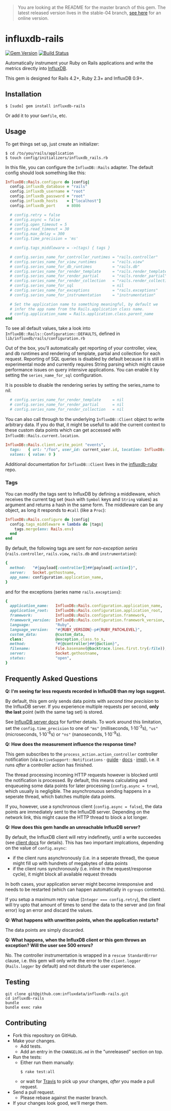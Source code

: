 > You are looking at the README for the master branch of this gem.
> The latest released version lives in the stable-04 branch,
> [see here](https://github.com/influxdata/influxdb-rails/tree/stable-04#readme)
> for an online version.

# influxdb-rails

[![Gem Version](https://badge.fury.io/rb/influxdb-rails.svg)](https://badge.fury.io/rb/influxdb-rails)
[![Build Status](https://travis-ci.org/influxdata/influxdb-rails.svg?branch=master)](https://travis-ci.org/influxdata/influxdb-rails)

Automatically instrument your Ruby on Rails applications and write the
metrics directly into [InfluxDB](http://influxdb.org/).

This gem is designed for Rails 4.2+, Ruby 2.3+ and InfluxDB 0.9+.


## Installation

```
$ [sudo] gem install influxdb-rails
```

Or add it to your `Gemfile`, etc.


## Usage

To get things set up, just create an initializer:

```
$ cd /to/you/rails/application
$ touch config/initializers/influxdb_rails.rb
```

In this file, you can configure the `InfluxDB::Rails` adapter. The default
config should look something like this:

``` ruby
InfluxDB::Rails.configure do |config|
  config.influxdb_database = "rails"
  config.influxdb_username = "root"
  config.influxdb_password = "root"
  config.influxdb_hosts    = ["localhost"]
  config.influxdb_port     = 8086

  # config.retry = false
  # config.async = false
  # config.open_timeout = 5
  # config.read_timeout = 30
  # config.max_delay = 300
  # config.time_precision = 'ms'

  # config.tags_middleware = ->(tags) { tags }

  # config.series_name_for_controller_runtimes = "rails.controller"
  # config.series_name_for_view_runtimes       = "rails.view"
  # config.series_name_for_db_runtimes         = "rails.db"
  # config.series_name_for_render_template     = "rails.render_template"
  # config.series_name_for_render_partial      = "rails.render_partial"
  # config.series_name_for_render_collection   = "rails.render_collection"
  # config.series_name_for_sql                 = nil
  # config.series_name_for_exceptions          = "rails.exceptions"
  # config.series_name_for_instrumentation     = "instrumentation"

  # Set the application name to something meaningful, by default we
  # infer the app name from the Rails.application class name.
  # config.application_name = Rails.application.class.parent_name
end
```

To see all default values, take a look into `InfluxDB::Rails::Configuration::DEFAULTS`,
defined in `lib/influxdb/rails/configuration.rb`

Out of the box, you'll automatically get reporting of your controller,
view, and db runtimes and rendering of template, partial and collection for each request.
Reporting of SQL queries is disabled by default because it is still in experimental mode
and currently requires String parsing which might cause performance issues on query
intensive applications. You can enable it by setting the `series_name_for_sql`
configuration.

It is possible to disable the rendering series by setting the series_name to nil.

```ruby
  # config.series_name_for_render_template     = nil
  # config.series_name_for_render_partial      = nil
  # config.series_name_for_render_collection   = nil
```

You can also call through to the underlying `InfluxDB::Client` object to write arbitrary data.
If you do that, it might be usefull to add the current context to these custom data points which can get
accessed with ``InfluxDB::Rails.current.location``.


``` ruby
InfluxDB::Rails.client.write_point "events",
  tags:   { url: "/foo", user_id: current_user.id, location: InfluxDB::Rails.current.location },
  values: { value: 0 }
```

Additional documentation for `InfluxDB::Client` lives in the
[influxdb-ruby](http://github.com/influxdata/influxdb-ruby) repo.


### Tags

You can modify the tags sent to InfluxDB by defining a middleware, which
receives the current tag set (`Hash` with `Symbol` keys and `String`
values) as argument and returns a hash in the same form. The middleware
can be any object, as long it responds to `#call` (like a `Proc`):

```ruby
InfluxDB::Rails.configure do |config|
  config.tags_middleware = lambda do |tags|
    tags.merge(env: Rails.env)
  end
end
```

By default, the following tags are sent for *non-exception series*
(`rails.controller`, `rails.view`, `rails.db` and `instrumentation`):

```ruby
{
  method:   "#{payload[:controller]}##{payload[:action]}",
  server:   Socket.gethostname,
  app_name: configuration.application_name,
}
```

and for the exceptions (series name `rails.exceptions`):

```ruby
{
  application_name:   InfluxDB::Rails.configuration.application_name,
  application_root:   InfluxDB::Rails.configuration.application_root,
  framework:          InfluxDB::Rails.configuration.framework,
  framework_version:  InfluxDB::Rails.configuration.framework_version,
  language:           "Ruby",
  language_version:   "#{RUBY_VERSION}-p#{RUBY_PATCHLEVEL}",
  custom_data:        @custom_data,
  class:              @exception.class.to_s,
  method:             "#{@controller}##{@action}",
  filename:           File.basename(@backtrace.lines.first.try(:file)),
  server:             Socket.gethostname,
  status:             "open",
}
```


## Frequently Asked Questions


**Q: I'm seeing far less requests recorded in InfluxDB than my logs suggest.**

By default, this gem only sends data points with *second time precision*
to the InfluxDB server. If you experience multiple requests per second,
**only the last** point (with the same tag set) is stored.

See [InfluxDB server docs][duplicate-points] for further details.
To work around this limitation, set the `config.time_precision` to one
of `"ms"` (milliseconds, 1·10<sup>-3</sup>s), `"us"` (microseconds,
1·10<sup>-6</sup>s) or `"ns"` (nanoseconds, 1·10<sup>-9</sup>s).

[duplicate-points]: https://docs.influxdata.com/influxdb/v1.4/troubleshooting/frequently-asked-questions/#how-does-influxdb-handle-duplicate-points


**Q: How does the measurement influence the response time?**

This gem subscribes to the `process_action.action_controller` controller
notification (via `ActiveSupport::Notifications` · [guide][arn-guide] ·
[docs][arn-docs] · [impl][arn-impl]), i.e. it runs *after* a controller
action has finished.

The thread processing incoming HTTP requests however is blocked until
the notification is processed. By default, this means calculating and
enqueueing some data points for later processing (`config.async = true`),
which usually is negligible. The asynchronuous sending happens in a seperate
thread, which batches multiple data points.

If you, however, use a synchronous client (`config.async = false`), the
data points are immediately sent to the InfluxDB server. Depending on
the network link, this might cause the HTTP thread to block a lot longer.

[arn-guide]: http://guides.rubyonrails.org/v5.1/active_support_instrumentation.html#process-action-action-controller
[arn-docs]: http://api.rubyonrails.org/v5.1/classes/ActiveSupport/Notifications.html
[arn-impl]: https://github.com/rails/rails/blob/5-1-stable/actionpack/lib/action_controller/metal/instrumentation.rb#L30-L38


**Q: How does this gem handle an unreachable InfluxDB server?**

By default, the InfluxDB client will retry indefinetly, until a write
succeedes (see [client docs][] for details). This has two important
implcations, depending on the value of `config.async`:

- if the client runs asynchronously (i.e. in a seperate thread), the queue
  might fill up with hundrets of megabytes of data points
- if the client runs synchronously (i.e. inline in the request/response
  cycle), it might block all available request threads

In both cases, your application server might become inresponsive and needs
to be restarted (which can happen automatically in `cgroups` contexts).

If you setup a maximum retry value (`Integer === config.retry`), the
client will try upto that amount of times to send the data to the server
and (on final error) log an error and discard the values.

[client docs]: https://github.com/influxdata/influxdb-ruby#retry


**Q: What happens with unwritten points, when the application restarts?**

The data points are simply discarded.


**Q: What happens, when the InfluxDB client or this gem throws an exception? Will the user see 500 errors?**

No. The controller instrumentation is wrapped in a `rescue StandardError`
clause, i.e. this gem will only write the error to the `client.logger`
(`Rails.logger` by default) and not disturb the user experience.


## Testing

```
git clone git@github.com:influxdata/influxdb-rails.git
cd influxdb-rails
bundle
bundle exec rake
```


## Contributing

- Fork this repository on GitHub.
- Make your changes.
  - Add tests.
  - Add an entry in the `CHANGELOG.md` in the "unreleased" section on top.
- Run the tests:
  - Either run them manually:
    ```console
    $ rake test:all
    ```
  - or wait for [Travis][travis-pr] to pick up your changes, *after*
    you made a pull request.
- Send a pull request.
  - Please rebase against the master branch.
- If your changes look good, we'll merge them.

[travis-pr]: https://travis-ci.org/influxdata/influxdb-rails/pull_requests
